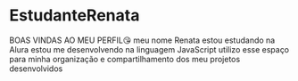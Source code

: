 # EstudanteRenata
BOAS VINDAS AO MEU PERFIL😘
meu nome Renata
estou estudando na Alura
estou me desenvolvendo na linguagem JavaScript
utilizo esse espaço para minha organização e compartilhamento dos meu projetos desenvolvidos
